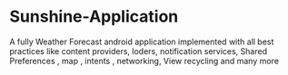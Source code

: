 # Sunshine-Application
A fully Weather Forecast android application implemented with all best practices like content providers, loders, notification services, Shared Preferences , map , intents , networking, View recycling and many more
